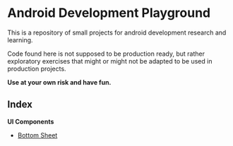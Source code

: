 # Android Development Playground

This is a repository of small projects for android development research and learning. 

Code found here is not supposed to be production ready, but rather exploratory exercises that might or might not be adapted to be used in production projects. 

**Use at your own risk and have fun.**

## Index

**UI Components**

- [Bottom Sheet](./bottom-sheet-experiments/README.md) 